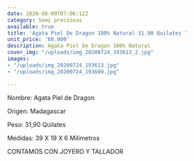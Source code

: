 ```yaml
---
date: 2020-08-09T07:06:12Z
category: Semi preciosas
available: true
title: 'Agata Piel De Dragon 100% Natural 31.90 Quilates '
unit_price: '60.000'
description: Agata Piel De Dragon 100% Natural
cover_img: "/uploads/img_20200724_193613_2.jpg"
images:
- "/uploads/img_20200724_193613.jpg"
- "/uploads/img_20200724_193609.jpg"

---
```

Nombre: Agata Piel de Dragon

Origen: Madagascar 

Peso: 31,90 Quilates

Medidas: 39 X 19 X 6 Milímetros 

 

CONTAMOS CON JOYERO Y TALLADOR